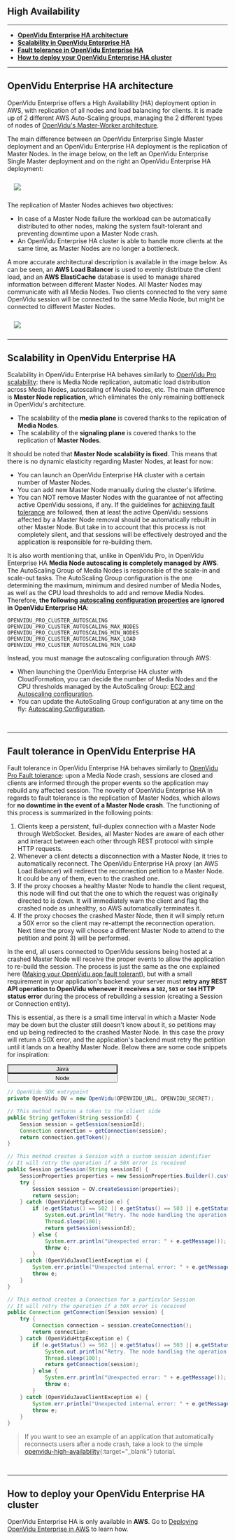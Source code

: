 <h2 id="section-title">High Availability</h2>

---

- **[OpenVidu Enterprise HA architecture](#openvidu-enterprise-ha-architecture)**
- **[Scalability in OpenVidu Enterprise HA](#scalability-in-openvidu-enterprise-ha)**
- **[Fault tolerance in OpenVidu Enterprise HA](#fault-tolerance-in-openvidu-enterprise-ha)**
- **[How to deploy your OpenVidu Enterprise HA cluster](#how-to-deploy-your-openvidu-enterprise-ha-cluster)**

---

## OpenVidu Enterprise HA architecture

OpenVidu Enterprise offers a High Availability (HA) deployment option in AWS, with replication of all nodes and load balancing for clients. It is made up of 2 different AWS Auto-Scaling groups, managing the 2 different types of nodes of [OpenVidu's Master-Worker architecture](openvidu-pro/scalability/#openvidu-pro-architecture).

The main difference between an OpenVidu Enterprise Single Master deployment and an OpenVidu Enterprise HA deployment is the replication of Master Nodes. In the image below, on the left an OpenVidu Enterprise Single Master deployment and on the right an OpenVidu Enterprise HA deployment:

<div class="row">
    <div class="pro-gallery" style="margin: 25px 15px 25px 15px">
        <a data-fancybox="gallery-pro1" href="img/docs/openvidu-enterprise/enterprise-architecture.png"><img class="img-responsive" style="margin: auto; max-height: 480px" src="img/docs/openvidu-enterprise/enterprise-architecture.png"/></a>
    </div>
</div>

The replication of Master Nodes achieves two objectives:

- In case of a Master Node failure the workload can be automatically distributed to other nodes, making the system fault-tolerant and preventing downtime upon a Master Node crash.
- An OpenVidu Enterprise HA cluster is able to handle more clients at the same time, as Master Nodes are no longer a bottleneck.

A more accurate architectural description is available in the image below. As can be seen, an **AWS Load Balancer** is used to evenly distribute the client load, and an **AWS ElastiCache** database is used to manage shared information between different Master Nodes. All Master Nodes may communicate with all Media Nodes. Two clients connected to the very same OpenVidu session will be connected to the same Media Node, but might be connected to different Master Nodes.

<div class="row">
    <div class="pro-gallery" style="margin: 25px 15px 25px 15px">
        <a data-fancybox="gallery-pro1" href="img/docs/openvidu-enterprise/enterprise-architecture-2.png"><img class="img-responsive" style="margin: auto; max-height: 600px" src="img/docs/openvidu-enterprise/enterprise-architecture-2.png"/></a>
    </div>
</div>

---

## Scalability in OpenVidu Enterprise HA

Scalability in OpenVidu Enterprise HA behaves similarly to [OpenVidu Pro scalability](openvidu-pro/scalability): there is Media Node replication, automatic load distribution across Media Nodes, autoscaling of Media Nodes, etc. The main difference is **Master Node replication**, which eliminates the only remaining bottleneck in OpenVidu's architecture.

- The scalability of the **media plane** is covered thanks to the replication of **Media Nodes**.
- The scalability of the **signaling plane** is covered thanks to the replication of **Master Nodes**.

It should be noted that **Master Node scalability is fixed**. This means that there is no dynamic elasticity regarding Master Nodes, at least for now:

- You can launch an OpenVidu Enterprise HA cluster with a certain number of Master Nodes.
- You can add new Master Node manually during the cluster's lifetime.
- You can NOT remove Master Nodes with the guarantee of not affecting active OpenVidu sessions, if any. If the guidelines for [achieving fault tolerance](#fault-tolerance-in-openvidu-enterprise-ha) are followed, then at least the active OpenVidu sessions affected by a Master Node removal should be automatically rebuilt in other Master Node. But take in to account that this process is not completely silent, and that sessions will be effectively destroyed and the application is responsible for re-building them.

It is also worth mentioning that, unlike in OpenVidu Pro, in OpenVidu Enterprise HA **Media Node autoscaling is completely managed by AWS**. The AutoScaling Group of Media Nodes is responsible of the scale-in and scale-out tasks. The AutoScaling Group configuration is the one determining the maximum, minimum and desired number of Media Nodes, as well as the CPU load thresholds to add and remove Media Nodes. Therefore, **the following [autoscaling configuration properties](openvidu-pro/scalability/#enable-autoscaling) are ignored in OpenVidu Enterprise HA**:

```
OPENVIDU_PRO_CLUSTER_AUTOSCALING
OPENVIDU_PRO_CLUSTER_AUTOSCALING_MAX_NODES
OPENVIDU_PRO_CLUSTER_AUTOSCALING_MIN_NODES
OPENVIDU_PRO_CLUSTER_AUTOSCALING_MAX_LOAD
OPENVIDU_PRO_CLUSTER_AUTOSCALING_MIN_LOAD
```

Instead, you must manage the autoscaling configuration through AWS:

- When launching the OpenVidu Enterprise HA cluster with CloudFormation, you can decide the number of Media Nodes and the CPU thresholds managed by the AutoScaling Group: [EC2 and Autoscaling configuration](deployment/enterprise/aws/#53-ec2-and-autoscaling-configuration).
- You can update the AutoScaling Group configuration at any time on the fly: [Autoscaling Configuration](deployment/enterprise/aws/#autoscaling-configuration).

<br>

---

## Fault tolerance in OpenVidu Enterprise HA

Fault tolerance in OpenVidu Enterprise HA behaves similarly to [OpenVidu Pro Fault tolerance](openvidu-pro/fault-tolerance/#how-openvidu-pro-provides-fault-tolerance/): upon a Media Node crash, sessions are closed and clients are informed through the proper events so the application may rebuild any affected session. The novelty of OpenVidu Enterprise HA in regards to fault tolerance is the replication of Master Nodes, which allows for **no downtime in the event of a Master Node crash**. The functioning of this process is summarized in the following points:

1. Clients keep a persistent, full-duplex connection with a Master Node through WebSocket. Besides, all Master Nodes are aware of each other and interact between each other through REST protocol with simple HTTP requests.
2. Whenever a client detects a disconnection with a Master Node, it tries to automatically reconnect. The OpenVidu Enterprise HA proxy (an AWS Load Balancer) will redirect the reconnection petition to a Master Node. It could be any of them, even to the crashed one.
3. If the proxy chooses a healthy Master Node to handle the client request, this node will find out that the one to which the request was originally directed to is down. It will immediately warn the client and flag the crashed node as unhealthy, so AWS automatically terminates it.
4. If the proxy chooses the crashed Master Node, then it will simply return a 50X error so the client may re-attempt the reconnection operation. Next time the proxy will choose a different Master Node to attend to the petition and point 3) will be performed.

In the end, all users connected to OpenVidu sessions being hosted at a crashed Master Node will receive the proper events to allow the application to re-build the session. The process is just the same as the one explained here ([Making your OpenVidu app fault tolerant](openvidu-pro/fault-tolerance/#making-your-openvidu-app-fault-tolerant)), but with a small requirement in your application's backend: your server must **retry any REST API operation to OpenVidu whenever it receives a `502`, `503` or `504` HTTP status error** during the process of rebuilding a session (creating a Session or Connection entity).

This is essential, as there is a small time interval in which a Master Node may be down but the cluster still doesn't know about it, so petitions may end up being redirected to the crashed Master Node. In this case the proxy will return a 50X error, and the application's backend must retry the petition until it lands on a healthy Master Node. Below there are some code snippets for inspiration:

<div class="lang-tabs-container" markdown="1">

<div class="lang-tabs-header">
  <button class="lang-tabs-btn" onclick="changeLangTab(event)" style="background-color: #e8e8e8; color: black; width: 50%">Java</button>
  <button class="lang-tabs-btn" onclick="changeLangTab(event)" style="width: 50%">Node</button>
</div>

<div id="java" class="lang-tabs-content" markdown="1">

```java
// OpenVidu SDK entrypoint
private OpenVidu OV = new OpenVidu(OPENVIDU_URL, OPENVIDU_SECRET);

// This method returns a token to the client side
public String getToken(String sessionId) {
    Session session = getSession(sessionId);
    Connection connection = getConnection(session);
    return connection.getToken();
}

// This method creates a Session with a custom session identifier
// It will retry the operation if a 50X error is received
public Session getSession(String sessionId) {
    SessionProperties properties = new SessionProperties.Builder().customSessionId(sessionId).build();
    try {
        Session session = OV.createSession(properties);
        return session;
    } catch (OpenViduHttpException e) {
        if (e.getStatus() == 502 || e.getStatus() == 503 || e.getStatus() == 504) {
            System.out.println("Retry. The node handling the operation is crashed: " + e.getMessage());
            Thread.sleep(100);
            return getSession(sessionId);
        } else {
            System.err.println("Unexpected error: " + e.getMessage());
            throw e;
        }
    } catch (OpenViduJavaClientException e) {
        System.err.println("Unexpected internal error: " + e.getMessage());
        throw e;
    }
}

// This method creates a Connection for a particular Session
// It will retry the operation if a 50X error is received
public Connection getConnection(Session session) {
    try {
        Connection connection = session.createConnection();
        return connection;
    } catch (OpenViduHttpException e) {
        if (e.getStatus() == 502 || e.getStatus() == 503 || e.getStatus() == 504) {
            System.out.println("Retry. The node handling the operation is crashed: " + e.getMessage());
            Thread.sleep(100);
            return getConnection(session);
        } else {
            System.err.println("Unexpected error: " + e.getMessage());
            throw e;
        }
    } catch (OpenViduJavaClientException e) {
        System.err.println("Unexpected internal error: " + e.getMessage());
        throw e;
    }
}
```

</div>

<div id="node" class="lang-tabs-content" style="display:none" markdown="1">

```javascript
// OpenVidu SDK entrypoint
var OV = new OpenVidu(OPENVIDU_URL, OPENVIDU_SECRET);

// This method returns a token to the client side
async function getToken(sessionId) {
    var session = await getSession(sessionId);
    var connection = await getConnection(session);
    return connection.token;
}

// This method creates a Session with a custom session identifier
// It will retry the operation if a 50X error is received
async function getSession(sessionId) {
    try {
        var session = await OV.createSession({ customSessionId: sessionId });
        return session;
    } catch (error) {
        if (error.message === 502 || error.message === 503 || error.message === 504) {
            console.warn("Retry. The node handling the operation is crashed", e);
            await new Promise(resolve => setTimeout(resolve, 100));
            return await getSession(sessionId);
        } else {
            console.error("Unexpected error", e);
            throw e;
        }
    }
}

// This method creates a Connection for a particular Session
// It will retry the operation if a 50X error is received
async function getConnection(session) {
    try {
        var connection = await session.createConnection({ customSessionId: sessionId });
        return connection;
    } catch (error) {
        if (error.message === 502 || error.message === 503 || error.message === 504) {
            console.warn("Retry. The node handling the operation is crashed", e);
            await new Promise(resolve => setTimeout(resolve, 100));
            return await getConnection(session);
        } else {
            console.error("Unexpected error", e);
            throw e;
        }
    }
}
```

</div>
</div>

> If you want to see an example of an application that automatically reconnects users after a node crash, take a look to the simple [openvidu-high-availability](https://github.com/OpenVidu/openvidu-high-availability){:target="_blank"} tutorial.

<br>

---

## How to deploy your OpenVidu Enterprise HA cluster

OpenVidu Enterprise HA is only available in **AWS**. Go to [Deploying OpenVidu Enterprise in AWS](deployment/enterprise/aws/) to learn how.

<br>

<link rel="stylesheet" href="https://cdnjs.cloudflare.com/ajax/libs/fancybox/3.1.20/jquery.fancybox.min.css" />
<script src="https://cdnjs.cloudflare.com/ajax/libs/fancybox/3.1.20/jquery.fancybox.min.js"></script>
<script>
  $().fancybox({
    selector : '[data-fancybox]',
    infobar : true,
    arrows : false,
    loop: true,
    protect: true,
    transitionEffect: 'slide',
    buttons : [
        'close'
    ],
    clickOutside : 'close',
    clickSlide   : 'close',
  });
</script>

<script>
function changeLangTab(event) {
  var parent = event.target.parentNode.parentNode;
  var txt = event.target.textContent || event.target.innerText;
  var txt = txt.replace(/\s/g, "-").toLowerCase();
  for (var i = 0; i < parent.children.length; i++) {
    var child = parent.children[i];
    // Change appearance of language buttons
    if (child.classList.contains("lang-tabs-header")) {
        for (var j = 0; j < child.children.length; j++) {
            var btn = child.children[j];
            if (btn.classList.contains("lang-tabs-btn")) {
                btn.style.backgroundColor = btn === event.target ? '#e8e8e8' : '#f9f9f9';
                btn.style.color = btn === event.target ? 'black' : '#777';
            }
        }
    }
    // Change visibility of language content
    if (child.classList.contains("lang-tabs-content")) {
        if (child.id === txt) {
            child.style.display = "block";
        } else {
            child.style.display = "none";
        }
    }
  }
}
</script>
